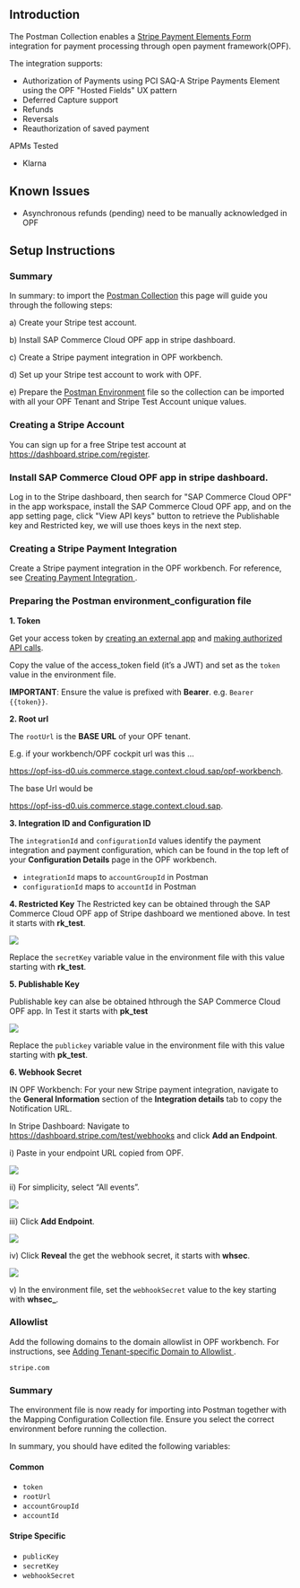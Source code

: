 ## Introduction ##
The Postman Collection enables a [Stripe Payment Elements Form](https://docs.stripe.com/payments/payment-element?locale=en-GB) integration for payment processing through open payment framework(OPF). 

The integration supports:

* Authorization of  Payments using PCI SAQ-A Stripe Payments Element using the OPF "Hosted Fields" UX pattern
* Deferred Capture support
* Refunds
* Reversals
* Reauthorization of saved payment

APMs Tested
* Klarna

## Known Issues ##
* Asynchronous refunds (pending) need to be manually acknowledged in OPF

## Setup Instructions ##

### Summary ###
In summary: to import the [Postman Collection](mapping_configuration.json) this page will guide you through the following steps: 

a) Create your Stripe test account.

b) Install SAP Commerce Cloud OPF app in stripe dashboard.

c) Create a Stripe payment integration in OPF workbench.

d) Set up your Stripe test account to work with OPF.

e) Prepare the [Postman Environment](environment_configuration.json) file so the collection can be imported with all your OPF Tenant and Stripe Test Account unique values. 

### Creating a Stripe Account ###
You can sign up for a free Stripe test account at https://dashboard.stripe.com/register.

### Install SAP Commerce Cloud OPF app in stripe dashboard.
Log in to the Stripe dashboard, then search for "SAP Commerce Cloud OPF" in the app workspace, install the SAP Commerce Cloud OPF app, and on the app setting page, click "View API keys" button to retrieve the Publishable key and Restricted key, we will use thoes keys in the next step.

### Creating a Stripe Payment Integration ###
Create a Stripe payment integration in the OPF workbench. For reference, see [Creating Payment Integration
](https://help.sap.com/docs/OPEN_PAYMENT_FRAMEWORK/3580ff1b17144b8780c055bbb7c2bed3/20a64f954df1425391757759011e7e6b.html).

### Preparing the Postman environment_configuration file ###

**1. Token**

Get your access token by [creating an external app](https://help.sap.com/docs/OPEN_PAYMENT_FRAMEWORK/8ccca5bb539a49258e924b467ee4e1c2/d927d21974fe4b368e063f72733bf0fe.html) and [making authorized API calls](https://help.sap.com/docs/OPEN_PAYMENT_FRAMEWORK/8ccca5bb539a49258e924b467ee4e1c2/40c792e66e2942209dc853a43533d78d.html).

Copy the value of the access_token field (it’s a JWT) and set as the ``token`` value in the environment file.

**IMPORTANT**: Ensure the value is prefixed with **Bearer**. e.g. ``Bearer {{token}}``.

**2. Root url**

The ``rootUrl`` is the **BASE URL** of your OPF tenant.

E.g. if your workbench/OPF cockpit url was this …

<https://opf-iss-d0.uis.commerce.stage.context.cloud.sap/opf-workbench>.

The base Url would be

https://opf-iss-d0.uis.commerce.stage.context.cloud.sap.


**3. Integration ID and Configuration ID**

The ``integrationId`` and ``configurationId`` values identify the payment integration and payment configuration, which can be found in the top left of your **Configuration Details** page in the OPF workbench.

* ``integrationId`` maps to ``accountGroupId`` in Postman
* ``configurationId`` maps to ``accountId`` in Postman

**4. Restricted Key**
The Restricted key can be obtained through the SAP Commerce Cloud OPF app of Stripe dashboard we mentioned above. In test it starts with **rk_test**.


![](images/restricted-key-screenshot-rk.png)

Replace the ``secretKey`` variable value in the environment file with this value starting with **rk_test**.


**5. Publishable Key**

Publishable key can alse be obtained hthrough the SAP Commerce Cloud OPF app. In Test it starts with **pk_test**

![](images/restricted-key-screenshot-pk.png)

Replace the ``publickey`` variable value in the environment file with this value starting with **pk_test**.

**6. Webhook Secret**

IN OPF Workbench: For your new Stripe payment integration, navigate to the **General Information** section of the **Integration details** tab to copy the Notification URL.

In Stripe Dashboard: Navigate to <https://dashboard.stripe.com/test/webhooks> and click **Add an Endpoint**.

i) Paste in your endpoint URL copied from OPF.

![](images/stripe-elements-paste-webook.png)

ii) For simplicity, select “All events”.

![](images/stripe-elements-select-events.png)

iii) Click **Add Endpoint**.

![](images/stripe-elements-add-endpoint.png)

iv) Click **Reveal** the get the webhook secret, it starts with **whsec**.

![](images/stripe-elements-reveal-whsecret.png)

v) In the environment file, set the ``webhookSecret`` value to the key starting with **whsec_**.

### Allowlist
Add the following domains to the domain allowlist in OPF workbench. For instructions, see [Adding Tenant-specific Domain to Allowlist
](https://help.sap.com/docs/OPEN_PAYMENT_FRAMEWORK/3580ff1b17144b8780c055bbb7c2bed3/a6836485b4494cfaad4033b4ee7a9c64.html).

``stripe.com``

### Summary

The environment file is now ready for importing into Postman together with the Mapping Configuration Collection file. Ensure you select the correct environment before running the collection.

In summary, you should have edited the following variables: 

#### Common
- ``token``
- ``rootUrl``
- ``accountGroupId``
- ``accountId``

#### Stripe Specific
- ``publicKey``
- ``secretKey``
- ``webhookSecret``
  
